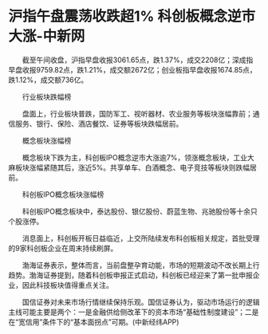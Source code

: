 # 沪指午盘震荡收跌超1% 科创板概念逆市大涨-中新网

　　截至午间收盘，沪指早盘收报3061.65点，跌1.37%，成交2208亿；深成指早盘收报9759.82点，跌1.21%，成交额2672亿；创业板指早盘收报1674.85点，跌1.12%，成交额736亿。


　　行业板块跌幅榜

　　盘面上，行业板块普跌，国防军工、视听器材、农业服务等板块涨幅靠前；通信服务、银行、保险、酒店餐饮、证券等板块跌幅居前。


　　概念板块涨幅榜

　　概念板块下跌为主，科创板IPO概念逆市大涨逾7%，领涨概念板块，工业大麻板块涨幅紧随其后，涨近5%。共享单车、白酒概念、电子竞技等板块则跌幅居前。


　　科创板IPO概念板块涨幅榜

　　科创板IPO概念板块中，泰达股份、银亿股份、蔚蓝生物、兆驰股份等十余只个股涨停。

　　消息面上，科创板开板日益临近，上交所陆续发布科创板相关规定，首批受理的9家科创板企业在周末持续刷屏。

　　渤海证券表示，整体而言，当前盘整孕育动能，市场的短期波动不改长期上行趋势。渤海证券提到，随着科创板申报正式启动，科创板已经迎来了第一批申报企业，因此科技板块值得重点关注。

　　国信证券对未来市场行情继续保持乐观。国信证券认为，驱动市场运行的逻辑主线可能主要是两个：一是金融供给侧改革下的资本市场“基础性制度建设”；二是在“宽信用”条件下的“基本面拐点”可期。(中新经纬APP)
